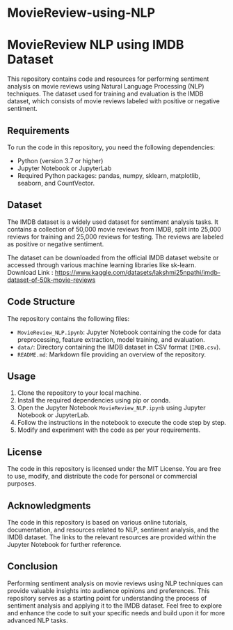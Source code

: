 # MovieReview-using-NLP
# MovieReview NLP using IMDB Dataset

This repository contains code and resources for performing sentiment analysis on movie reviews using Natural Language Processing (NLP) techniques. The dataset used for training and evaluation is the IMDB dataset, which consists of movie reviews labeled with positive or negative sentiment.

## Requirements

To run the code in this repository, you need the following dependencies:

- Python (version 3.7 or higher)
- Jupyter Notebook or JupyterLab
- Required Python packages: pandas, numpy, sklearn, matplotlib, seaborn, and CountVector.

## Dataset

The IMDB dataset is a widely used dataset for sentiment analysis tasks. It contains a collection of 50,000 movie reviews from IMDB, split into 25,000 reviews for training and 25,000 reviews for testing. The reviews are labeled as positive or negative sentiment.

The dataset can be downloaded from the official IMDB dataset website or accessed through various machine learning libraries like sk-learn.
Download Link : https://www.kaggle.com/datasets/lakshmi25npathi/imdb-dataset-of-50k-movie-reviews
## Code Structure

The repository contains the following files:

- `MovieReview_NLP.ipynb`: Jupyter Notebook containing the code for data preprocessing, feature extraction, model training, and evaluation.
- `data/`: Directory containing the IMDB dataset in CSV format (`IMDB.csv`).
- `README.md`: Markdown file providing an overview of the repository.

## Usage

1. Clone the repository to your local machine.
2. Install the required dependencies using pip or conda.
3. Open the Jupyter Notebook `MovieReview_NLP.ipynb` using Jupyter Notebook or JupyterLab.
4. Follow the instructions in the notebook to execute the code step by step.
5. Modify and experiment with the code as per your requirements.

## License

The code in this repository is licensed under the MIT License. You are free to use, modify, and distribute the code for personal or commercial purposes.

## Acknowledgments

The code in this repository is based on various online tutorials, documentation, and resources related to NLP, sentiment analysis, and the IMDB dataset. The links to the relevant resources are provided within the Jupyter Notebook for further reference.

## Conclusion

Performing sentiment analysis on movie reviews using NLP techniques can provide valuable insights into audience opinions and preferences. This repository serves as a starting point for understanding the process of sentiment analysis and applying it to the IMDB dataset. Feel free to explore and enhance the code to suit your specific needs and build upon it for more advanced NLP tasks.
